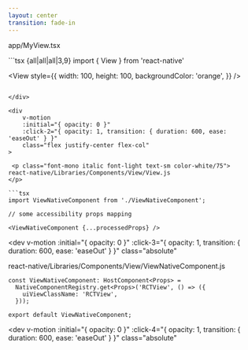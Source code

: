 ```yaml
---
layout: center
transition: fade-in
---
```


<div class="w-screen flex flex-col items-center">


<div 
    v-motion
    :initial="{ opacity: 1, y: 0 }"
    :click-4="{ opacity: 1, y: -100, transition: { duration: 600, ease: 'easeOut' } }"
    class="flex flex-row gap-4"
>


<div
    v-motion
    :initial="{ opacity: 0, x: 300 }"
    :enter="{ opacity: 1, x: 230, transition: { duration: 600, ease: 'easeOut' } }"
    :click-2="{ opacity: 1, x: 0, transition: { duration: 600, ease: 'easeOut' } }"
>

<p class="font-mono italic font-light text-sm color-white/75">
app/MyView.tsx
</p>
```tsx {all|all|all|3,9}
import { View } from 'react-native'

<View 
    style={{
        width: 100,
        height: 100,
        backgroundColor: 'orange',
    }}
/>
```

</div>

<div 
    v-motion
    :initial="{ opacity: 0 }"
    :click-2="{ opacity: 1, transition: { duration: 600, ease: 'easeOut' } }"
    class="flex justify-center flex-col"
>

 <p class="font-mono italic font-light text-sm color-white/75">
react-native/Libraries/Components/View/View.js
</p>

```tsx
import ViewNativeComponent from './ViewNativeComponent';

// some accessibility props mapping

<ViewNativeComponent {...processedProps} />
```

</div>

<dev
    v-motion
    :initial="{ opacity: 0 }"
    :click-3="{ opacity: 1, transition: { duration: 600, ease: 'easeOut' } }"
    class="absolute"
>

<FancyArrow 
  from="(60, 90)" 
  to="(310, 160)" 
  color="red" 
  animated
  animation-duration="1000"
  animation-delay="500" />

</dev>

</div>


<div 
    v-motion
    :initial="{ opacity: 0 }"
    :click-4="{ opacity: 1, transition: { duration: 600, ease: 'easeOut', delay: 500 } }"
    class="flex justify-center flex-col absolute top-80"
>

 <p class="font-mono italic font-light text-sm color-white/75">
react-native/Libraries/Components/View/ViewNativeComponent.js
</p>

```tsx
const ViewNativeComponent: HostComponent<Props> =
  NativeComponentRegistry.get<Props>('RCTView', () => ({
    uiViewClassName: 'RCTView',
  }));

export default ViewNativeComponent;
```

</div>


<dev
    v-motion
    :initial="{ opacity: 0 }"
    :click-4="{ opacity: 1, transition: { duration: 600, ease: 'easeOut' } }"
    class="absolute"
>

<FancyArrow 
  from="(60, 90)" 
  to="(-110, 200)" 
  color="red" 
  animated
  animation-duration="1000"
  animation-delay="1000" />

</dev>

</div>

<!-- Click triggers -->
<div v-click class="absolute inset-0 pointer-events-none"></div>